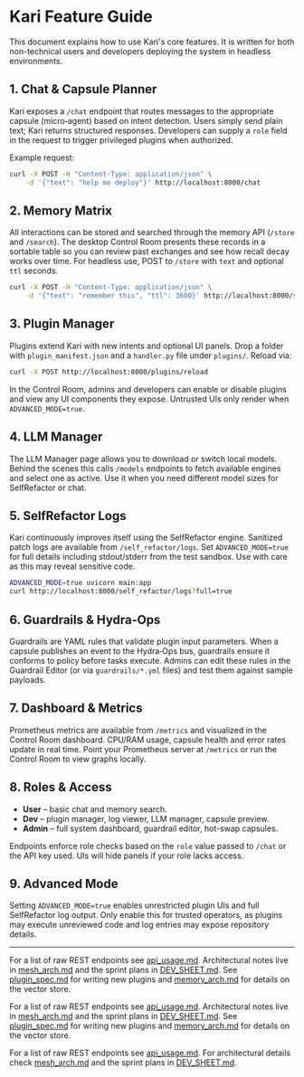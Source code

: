 # Kari Feature Guide

This document explains how to use Kari's core features. It is written for both non-technical users and developers deploying the system in headless environments.

## 1. Chat & Capsule Planner

Kari exposes a `/chat` endpoint that routes messages to the appropriate capsule (micro‑agent) based on intent detection. Users simply send plain text; Kari returns structured responses. Developers can supply a `role` field in the request to trigger privileged plugins when authorized.

Example request:

```bash
curl -X POST -H "Content-Type: application/json" \
    -d '{"text": "help me deploy"}' http://localhost:8000/chat
```

## 2. Memory Matrix

All interactions can be stored and searched through the memory API (`/store` and `/search`). The desktop Control Room presents these records in a sortable table so you can review past exchanges and see how recall decay works over time. For headless use, POST to `/store` with `text` and optional `ttl` seconds.

```bash
curl -X POST -H "Content-Type: application/json" \
    -d '{"text": "remember this", "ttl": 3600}' http://localhost:8000/store
```

## 3. Plugin Manager

Plugins extend Kari with new intents and optional UI panels. Drop a folder with `plugin_manifest.json` and a `handler.py` file under `plugins/`. Reload via:

```bash
curl -X POST http://localhost:8000/plugins/reload
```

In the Control Room, admins and developers can enable or disable plugins and view any UI components they expose. Untrusted UIs only render when `ADVANCED_MODE=true`.

## 4. LLM Manager

The LLM Manager page allows you to download or switch local models. Behind the scenes this calls `/models` endpoints to fetch available engines and select one as active. Use it when you need different model sizes for SelfRefactor or chat.

## 5. SelfRefactor Logs

Kari continuously improves itself using the SelfRefactor engine. Sanitized patch logs are available from `/self_refactor/logs`. Set `ADVANCED_MODE=true` for full details including stdout/stderr from the test sandbox. Use with care as this may reveal sensitive code.

```bash
ADVANCED_MODE=true uvicorn main:app
curl http://localhost:8000/self_refactor/logs?full=true
```

## 6. Guardrails & Hydra‑Ops

Guardrails are YAML rules that validate plugin input parameters. When a capsule publishes an event to the Hydra‑Ops bus, guardrails ensure it conforms to policy before tasks execute. Admins can edit these rules in the Guardrail Editor (or via `guardrails/*.yml` files) and test them against sample payloads.

## 7. Dashboard & Metrics

Prometheus metrics are available from `/metrics` and visualized in the Control Room dashboard. CPU/RAM usage, capsule health and error rates update in real time. Point your Prometheus server at `/metrics` or run the Control Room to view graphs locally.

## 8. Roles & Access

- **User** – basic chat and memory search.
- **Dev** – plugin manager, log viewer, LLM manager, capsule preview.
- **Admin** – full system dashboard, guardrail editor, hot-swap capsules.

Endpoints enforce role checks based on the `role` value passed to `/chat` or the API key used. UIs will hide panels if your role lacks access.

## 9. Advanced Mode

Setting `ADVANCED_MODE=true` enables unrestricted plugin UIs and full SelfRefactor log output. Only enable this for trusted operators, as plugins may execute unreviewed code and log entries may expose repository details.

---

 
For a list of raw REST endpoints see [api_usage.md](api_usage.md). Architectural notes live in [mesh_arch.md](mesh_arch.md) and the sprint plans in [DEV_SHEET.md](../DEV_SHEET.md). See [plugin_spec.md](plugin_spec.md) for writing new plugins and [memory_arch.md](memory_arch.md) for details on the vector store.

 
For a list of raw REST endpoints see [api_usage.md](api_usage.md). Architectural notes live in [mesh_arch.md](mesh_arch.md) and the sprint plans in [DEV_SHEET.md](../DEV_SHEET.md). See [plugin_spec.md](plugin_spec.md) for writing new plugins and [memory_arch.md](memory_arch.md) for details on the vector store.

For a list of raw REST endpoints see [api_usage.md](api_usage.md). For architectural details check [mesh_arch.md](mesh_arch.md) and the sprint plans in [DEV_SHEET.md](DEV_SHEET.md).
 
 
